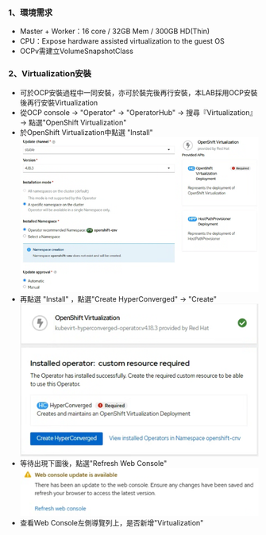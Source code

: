 ### 1、環境需求
* Master + Worker：16 core / 32GB Mem / 300GB HD(Thin)
* CPU：Expose hardware assisted virtualization to the guest OS
* OCPv需建立VolumeSnapshotClass

### 2、Virtualization安裝
* 可於OCP安裝過程中一同安裝，亦可於裝完後再行安裝，本LAB採用OCP安裝後再行安裝Virtualization
* 從OCP console -> "Operator" -> "OperatorHub" -> 搜尋『Virtualization』 -> 點選"OpenShift Virtualization"
* 於OpenShift Virtualization中點選 "Install"  
  ![](https://github.com/Andy0583/OCP/blob/main/Image/ocp-1.png)
* 再點選 "Install" ，點選"Create HyperConverged" -> "Create"  
  ![](https://github.com/Andy0583/OCP/blob/main/Image/ocp-2.png?raw=true)
* 等待出現下圖後，點選"Refresh Web Console"  
  ![](https://github.com/Andy0583/OCP/blob/main/Image/ocp-3.png?raw=true)
* 查看Web Console左側導覽列上，是否新增"Virtualization"  
